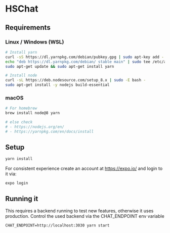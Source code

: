 # HSChat

## Requirements

### Linux / Windows (WSL)

```bash
# Install yarn
curl -sS https://dl.yarnpkg.com/debian/pubkey.gpg | sudo apt-key add -
echo "deb https://dl.yarnpkg.com/debian/ stable main" | sudo tee /etc/apt/sources.list.d/yarn.list
sudo apt-get update && sudo apt-get install yarn

# Install node
curl -sL https://deb.nodesource.com/setup_8.x | sudo -E bash -
sudo apt-get install -y nodejs build-essential
```

### macOS

```bash
# For homebrew
brew install node@8 yarn

# else check 
# - https://nodejs.org/en/
# - https://yarnpkg.com/en/docs/install
```

## Setup

```bash
yarn install
```

For consistent experience create an account at https://expo.io/ and login to it via:

```
expo login
```

## Running it

This requires a backend running to test new features, otherwise it uses production.
Control the used backend via the CHAT_ENDPOINT env variable

```
CHAT_ENDPOINT=http://localhost:3030 yarn start
```

   
 